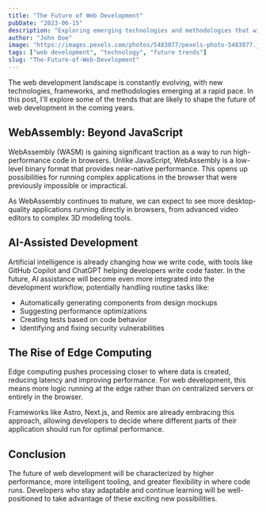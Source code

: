 ```yaml
---
title: "The Future of Web Development"
pubDate: "2023-06-15"
description: "Exploring emerging technologies and methodologies that will shape web development"
author: "John Doe"
image: "https://images.pexels.com/photos/5483077/pexels-photo-5483077.jpeg?auto=compress&cs=tinysrgb&w=1260&h=750&dpr=1"
tags: ["web development", "technology", "future trends"]
slug: "The-Future-of-Web-Development"
---
```


The web development landscape is constantly evolving, with new technologies, frameworks, and methodologies emerging at a rapid pace. In this post, I'll explore some of the trends that are likely to shape the future of web development in the coming years.

## WebAssembly: Beyond JavaScript

WebAssembly (WASM) is gaining significant traction as a way to run high-performance code in browsers. Unlike JavaScript, WebAssembly is a low-level binary format that provides near-native performance. This opens up possibilities for running complex applications in the browser that were previously impossible or impractical.

As WebAssembly continues to mature, we can expect to see more desktop-quality applications running directly in browsers, from advanced video editors to complex 3D modeling tools.

## AI-Assisted Development

Artificial intelligence is already changing how we write code, with tools like GitHub Copilot and ChatGPT helping developers write code faster. In the future, AI assistance will become even more integrated into the development workflow, potentially handling routine tasks like:

- Automatically generating components from design mockups
- Suggesting performance optimizations
- Creating tests based on code behavior
- Identifying and fixing security vulnerabilities

## The Rise of Edge Computing

Edge computing pushes processing closer to where data is created, reducing latency and improving performance. For web development, this means more logic running at the edge rather than on centralized servers or entirely in the browser.

Frameworks like Astro, Next.js, and Remix are already embracing this approach, allowing developers to decide where different parts of their application should run for optimal performance.

## Conclusion

The future of web development will be characterized by higher performance, more intelligent tooling, and greater flexibility in where code runs. Developers who stay adaptable and continue learning will be well-positioned to take advantage of these exciting new possibilities.
